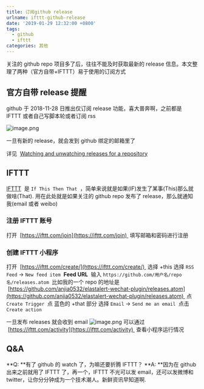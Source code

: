 ```yaml
---
title: 订阅github release
urlname: ifttt-github-release
date: '2019-01-29 12:32:00 +0800'
tags:
  - github
  - ifttt
categories: 其他
---
```


关注的 github repo 项目多了后，往往不能及时获取最新的 release 信息。本文整理了两种（官方自带+IFTTT）易于使用的订阅方式

<!-- more -->

## 官方自带 release 提醒

github 于 2018-11-28 日推出仅订阅 release 功能，喜大普奔啊，之前都是 IFTTT 或者自己写脚本轮或者订阅 rss

![image.png](https://cdn.nlark.com/yuque/0/2019/png/226273/1548733703278-4e1950fb-7799-49eb-8a83-9a0e03619544.png#align=left&display=inline&height=375&originHeight=375&originWidth=1023&size=78024&width=1023)

一旦有新的 release，就会发到 github 绑定的邮箱里了

详见  [Watching and unwatching releases for a repository](https://help.github.com/articles/watching-and-unwatching-releases-for-a-repository/)

## IFTTT

[IFTTT](https://ifttt.com)  是 `If This Then That`  ，简单来说就是如果(IF)发生了某事(This)那么就做啥(That).
用在此处就是如果关注的 github repo 发布了 release，那么就通知我(email 或者 weibo)

### 注册 IFTTT 账号

打开  [https://ifttt.com/join](https://ifttt.com/join)  填写邮箱和密码进行注册

### 创建 IFTTT 小程序

打开  [https://ifttt.com/create/](https://ifttt.com/create/)  选择 +this
选择 `RSS Feed` -> `New feed item` 
**Feed URL**  输入 `https://github.com/用户名/repo名/releases.atom`  比如我的一个 repo 的地址是  [https://github.com/anjia0532/elastalert-wechat-plugin/releases.atom](https://github.com/anjia0532/elastalert-wechat-plugin/releases.atom) 
点 `Create Trigger`  点 蓝色的 +that 部分
选择 `Email` -> `Send me an email` 
点击 `Create action`

一旦发布 releases 就会收到 email
![image.png](https://cdn.nlark.com/yuque/0/2019/png/226273/1548736026081-37c127af-53cf-4dec-8db3-df8706117d14.png#align=left&display=inline&height=546&originHeight=546&originWidth=783&size=60687&width=783)
可以通过  [https://ifttt.com/activity](https://ifttt.com/activity)  查看小程序运行情况

## Q&A

**Q: **有了 github 的 watch 了，为嘛还要折腾 IFTTT？
**A: **因为在 github 出来之前就用了 IFTTT 了，再一个，IFTTT 不光可以发 email，还可以发微博和 twitter，让你分分钟成为一个技术潮人。新鲜资讯早知道啊.
